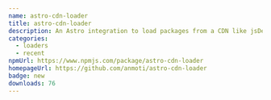 ```yaml
---
name: astro-cdn-loader
title: astro-cdn-loader
description: An Astro integration to load packages from a CDN like jsDelivr or unpkg.
categories:
  - loaders
  - recent
npmUrl: https://www.npmjs.com/package/astro-cdn-loader
homepageUrl: https://github.com/anmoti/astro-cdn-loader
badge: new
downloads: 76
---
```

